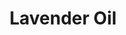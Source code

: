 ---
name: Lavender Oil
title: Lavender Oil
details:
  - detail:
      key: Aromatic Description
      value: Fresh, Floral
  - detail:
      key: Solubility
      value: Insoluble in water, but soluble In 95% ethanol, DEP, White oil.
  - detail:
      key: Cas Number
      value: 8000-28-0
  - detail:
      key: Flash Point Deg Fahrenheit
      value: 71 deg C
  - detail:
      key: Odour
      value: Odour of Lavender Oil
  - detail:
      key: Optical Rotation
      value: -5.35 to -6.35 deg
  - detail:
      key: Physical State
      value: Liquid
  - detail:
      key: Refractive Index
      value: 1.459 to 1.469 (at 20 deg C)
  - detail:
      key: Specific Gravity
      value: 0.875 to 0.888 (at 25 deg C)
  - detail:
      key: Einecs No
      value: 289-995-2
  - detail:
      key: Fema No
      value: 2622
  - detail:
      key: Packaging Size
      value: 5, 25, 200 Kg
  - detail:
      key: Packaging Type
      value: Can, Barrel
  - detail:
      key: Brand
      value: Natural Aroma
showOnHome: false
thumbnail: https://5.imimg.com/data5/SELLER/Default/2021/12/VW/BP/OX/3823480/lavender-oil-500x500.jpg
productImages:
  - https://ucarecdn.com/8213c725-21d0-4ac0-ad5e-c1975c20032b/
category: natural isolates
---